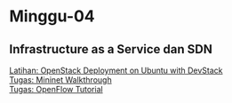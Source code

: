 # Minggu-04
## Infrastructure as a Service dan SDN

[Latihan: OpenStack Deployment on Ubuntu with DevStack](latihan-openstack.md)<br>
[Tugas: Mininet Walkthrough](tugas-mininet.md)<br>
[Tugas: OpenFlow Tutorial](tugas-openflow.md)<br>
